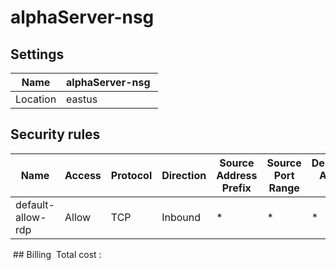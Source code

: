 # alphaServer-nsg 

## Settings


| Name | alphaServer-nsg  |
| --- | --- |
| Location | eastus  |


## Security rules


| Name | Access | Protocol | Direction | Source Address Prefix | Source Port Range | Destination Address Prefix | Destination Port Range |
| --- | --- | --- | --- | --- | --- | --- | --- |
| default-allow-rdp  | Allow  | TCP  | Inbound  | *  | *  | *  | 3389  |
 ## Billing
 Total cost : 

